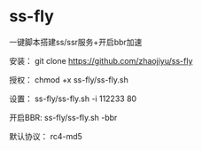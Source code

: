 # ss-fly
一键脚本搭建ss/ssr服务+开启bbr加速

安装：
git clone https://github.com/zhaojiyu/ss-fly

授权：
chmod +x ss-fly/ss-fly.sh

设置：
ss-fly/ss-fly.sh -i 112233 80

开启BBR:
ss-fly/ss-fly.sh -bbr

默认协议： rc4-md5
